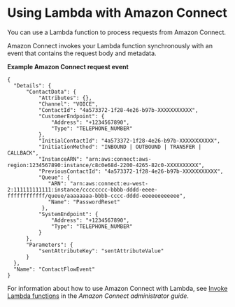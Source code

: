 # Using Lambda with Amazon Connect<a name="services-connect"></a>

You can use a Lambda function to process requests from Amazon Connect\. 

Amazon Connect invokes your Lambda function synchronously with an event that contains the request body and metadata\.

**Example Amazon Connect request event**  

```
{
  "Details": {
      "ContactData": {
          "Attributes": {},
          "Channel": "VOICE",
          "ContactId": "4a573372-1f28-4e26-b97b-XXXXXXXXXXX",
          "CustomerEndpoint": {
              "Address": "+1234567890",
              "Type": "TELEPHONE_NUMBER"
          },
          "InitialContactId": "4a573372-1f28-4e26-b97b-XXXXXXXXXXX",
          "InitiationMethod": "INBOUND | OUTBOUND | TRANSFER | CALLBACK",
          "InstanceARN": "arn:aws:connect:aws-region:1234567890:instance/c8c0e68d-2200-4265-82c0-XXXXXXXXXX",
          "PreviousContactId": "4a573372-1f28-4e26-b97b-XXXXXXXXXXX",
          "Queue": {
             "ARN": "arn:aws:connect:eu-west-2:111111111111:instance/cccccccc-bbbb-dddd-eeee-ffffffffffff/queue/aaaaaaaa-bbbb-cccc-dddd-eeeeeeeeeeee",
             "Name": "PasswordReset"
           },
          "SystemEndpoint": {
              "Address": "+1234567890",
              "Type": "TELEPHONE_NUMBER"
          }
      },
      "Parameters": {
          "sentAttributeKey": "sentAttributeValue"
      }
  },
  "Name": "ContactFlowEvent"
}
```

For information about how to use Amazon Connect with Lambda, see [ Invoke Lambda functions](https://docs.aws.amazon.com/connect/latest/adminguide/connect-lambda-functions.html) in the *Amazon Connect administrator guide*\.